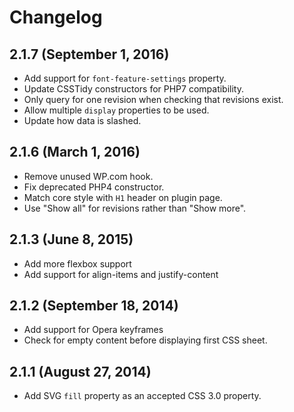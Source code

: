 # Changelog

## 2.1.7 (September 1, 2016)

* Add support for `font-feature-settings` property.
* Update CSSTidy constructors for PHP7 compatibility.
* Only query for one revision when checking that revisions exist.
* Allow multiple `display` properties to be used.
* Update how data is slashed.

## 2.1.6 (March 1, 2016)

* Remove unused WP.com hook.
* Fix deprecated PHP4 constructor.
* Match core style with `H1` header on plugin page.
* Use "Show all" for revisions rather than "Show more".

## 2.1.3 (June 8, 2015)

* Add more flexbox support
* Add support for align-items and justify-content

## 2.1.2 (September 18, 2014)

* Add support for Opera keyframes
* Check for empty content before displaying first CSS sheet.

## 2.1.1 (August 27, 2014)

* Add SVG `fill` property as an accepted CSS 3.0 property.
